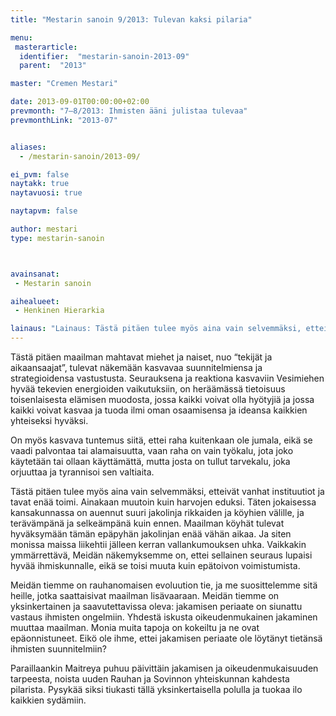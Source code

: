 ```yaml
---
title: "Mestarin sanoin 9/2013: Tulevan kaksi pilaria"

menu:
 masterarticle:
  identifier:  "mestarin-sanoin-2013-09"
  parent:  "2013"

master: "Cremen Mestari"

date: 2013-09-01T00:00:00+02:00
prevmonth: "7–8/2013: Ihmisten ääni julistaa tulevaa"
prevmonthLink: "2013-07"


aliases:
  - /mestarin-sanoin/2013-09/

ei_pvm: false
naytakk: true
naytavuosi: true

naytapvm: false

author: mestari
type: mestarin-sanoin



avainsanat:
 - Mestarin sanoin

aihealueet:
 - Henkinen Hierarkia

lainaus: "Lainaus: Tästä pitäen tulee myös aina vain selvemmäksi, etteivät vanhat instituutiot ja tavat enää toimi. Ainakaan muutoin kuin harvojen eduksi. Täten jokaisessa kansakunnassa on auennut suuri jakolinja rikkaiden ja köyhien välille, ja terävämpänä ja selkeämpänä kuin ennen."
---
```

<p>Tästä pitäen maailman mahtavat miehet ja naiset, nuo “tekijät ja aikaansaajat”, tulevat näkemään kasvavaa suunnitelmiensa ja strategioidensa vastustusta. Seurauksena ja reaktiona kasvaviin Vesimiehen hyvää tekevien energioiden vaikutuksiin, on heräämässä tietoisuus toisenlaisesta elämisen muodosta, jossa kaikki voivat olla hyötyjiä ja jossa kaikki voivat kasvaa ja tuoda ilmi oman osaamisensa ja ideansa kaikkien yhteiseksi hyväksi.</p>
<p>On myös kasvava tuntemus siitä, ettei raha kuitenkaan ole jumala, eikä se vaadi palvontaa tai alamaisuutta, vaan raha on vain työkalu, jota joko käytetään tai ollaan käyttämättä, mutta josta on tullut tarvekalu, joka orjuuttaa ja tyrannisoi sen valtiaita.</p>
<p>Tästä pitäen tulee myös aina vain selvemmäksi, etteivät vanhat instituutiot ja tavat enää toimi. Ainakaan muutoin kuin harvojen eduksi. Täten jokaisessa kansakunnassa on auennut suuri jakolinja rikkaiden ja köyhien välille, ja terävämpänä ja selkeämpänä kuin ennen. Maailman köyhät tulevat hyväksymään tämän epäpyhän jakolinjan enää vähän aikaa. Ja siten monissa maissa liikehtii jälleen kerran vallankumouksen uhka. Vaikkakin ymmärrettävä, Meidän näkemyksemme on, ettei sellainen seuraus lupaisi hyvää ihmiskunnalle, eikä se toisi muuta kuin epätoivon voimistumista.</p>
<p>Meidän tiemme on rauhanomaisen evoluution tie, ja me suosittelemme sitä heille, jotka saattaisivat maailman lisävaaraan. Meidän tiemme on yksinkertainen ja saavutettavissa oleva: jakamisen periaate on siunattu vastaus ihmisten ongelmiin. Yhdestä iskusta oikeudenmukainen jakaminen muuttaa maailman. Monia muita tapoja on kokeiltu ja ne ovat epäonnistuneet. Eikö ole ihme, ettei jakamisen periaate ole löytänyt tietänsä ihmisten suunnitelmiin?</p>
<p>Paraillaankin Maitreya puhuu päivittäin jakamisen ja oikeudenmukaisuuden tarpeesta, noista uuden Rauhan ja Sovinnon yhteiskunnan kahdesta pilarista. Pysykää siksi tiukasti tällä yksinkertaisella polulla ja tuokaa ilo kaikkien sydämiin.</p>
